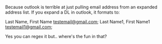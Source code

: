 Because outlook is terrible at just pulling email address from an expanded address list. If you expand a DL in outlook, it formats to: 

Last Name, First Name <testemail@gmail.com>; Last Name1, First Name1 <testemail1@gmail.com>;

Yes you can regex it but.. where's the fun in that?
